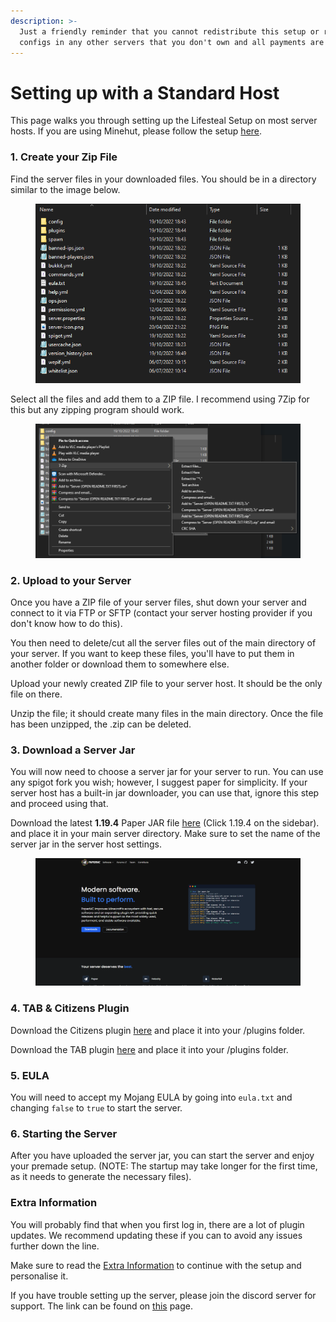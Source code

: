 ```yaml
---
description: >-
  Just a friendly reminder that you cannot redistribute this setup or re-use
  configs in any other servers that you don't own and all payments are final.
---
```


# Setting up with a Standard Host

This page walks you through setting up the Lifesteal Setup on most server hosts. If you are using Minehut, please follow the setup [here](setting-up-with-minehut.md).

### 1. Create your Zip File

Find the server files in your downloaded files. You should be in a directory similar to the image below.

<figure><img src="../../.gitbook/assets/image (7).png" alt=""><figcaption></figcaption></figure>

Select all the files and add them to a ZIP file. I recommend using 7Zip for this but any zipping program should work.

<figure><img src="../../.gitbook/assets/image (16).png" alt=""><figcaption></figcaption></figure>

### 2. Upload to your Server

Once you have a ZIP file of your server files, shut down your server and connect to it via FTP or SFTP (contact your server hosting provider if you don't know how to do this).

You then need to delete/cut all the server files out of the main directory of your server. If you want to keep these files, you'll have to put them in another folder or download them to somewhere else.

Upload your newly created ZIP file to your server host. It should be the only file on there.

Unzip the file; it should create many files in the main directory. Once the file has been unzipped, the .zip can be deleted.

### 3. Download a Server Jar

You will now need to choose a server jar for your server to run. You can use any spigot fork you wish; however, I suggest paper for simplicity. If your server host has a built-in jar downloader, you can use that, ignore this step and proceed using that.

Download the latest **1.19.4** Paper JAR file [here](https://papermc.io/downloads/all) (Click 1.19.4 on the sidebar). and place it in your main server directory. Make sure to set the name of the server jar in the server host settings.

<figure><img src="../../.gitbook/assets/image (18).png" alt=""><figcaption></figcaption></figure>

### 4. TAB & Citizens Plugin

Download the Citizens plugin [here](https://ci.citizensnpcs.co/job/Citizens2/) and place it into your /plugins folder.

Download the TAB plugin [here](https://github.com/NEZNAMY/TAB/releases) and place it into your /plugins folder.

### 5. EULA

You will need to accept my Mojang EULA by going into `eula.txt` and changing `false` to `true` to start the server.

### 6. Starting the Server

After you have uploaded the server jar, you can start the server and enjoy your premade setup. (NOTE: The startup may take longer for the first time, as it needs to generate the necessary files).

### Extra Information

You will probably find that when you first log in, there are a lot of plugin updates. We recommend updating these if you can to avoid any issues further down the line.

Make sure to read the [Extra Information](../boxpvp-setup/extra-information.md) to continue with the setup and personalise it.

If you have trouble setting up the server, please join the discord server for support. The link can be found on [this](../../) page.



